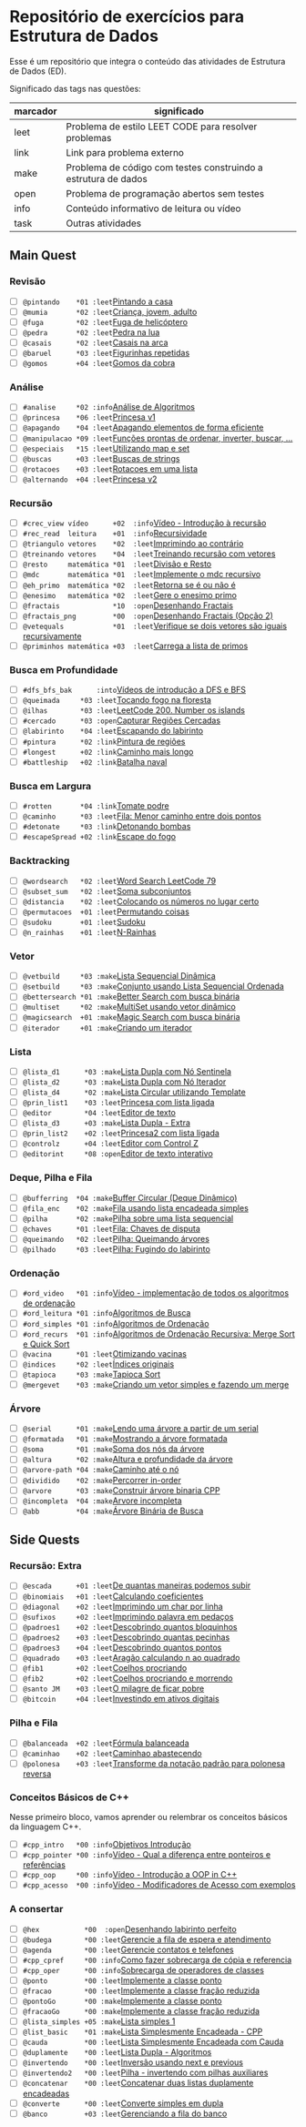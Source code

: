# Repositório de exercícios para Estrutura de Dados

Esse é um repositório que integra o conteúdo das atividades de Estrutura de Dados (ED).

Significado das tags nas questões:

| marcador  | significado
| --------- | -----------
| leet      | Problema de estilo LEET CODE para resolver problemas
| link      | Link para problema externo
| make      | Problema de código com testes construindo a estrutura de dados
| open      | Problema de programação abertos sem testes
| info      | Conteúdo informativo de leitura ou vídeo
| task      | Outras atividades

## Main Quest

### Revisão<!-- +basic -->

- [ ] `@pintando    *01 :leet`[Pintando a casa](https://github.com/qxcodefup/arcade/blob/master/base/pintando/Readme.md)
- [ ] `@mumia       *02 :leet`[Criança, jovem, adulto](https://github.com/qxcodefup/arcade/blob/master/base/mumia/Readme.md)
- [ ] `@fuga        *02 :leet`[Fuga de helicóptero](https://github.com/qxcodefup/arcade/blob/master/base/fuga/Readme.md)
- [ ] `@pedra       *02 :leet`[Pedra na lua](https://github.com/qxcodefup/arcade/blob/master/base/pedra/Readme.md)
- [ ] `@casais      *02 :leet`[Casais na arca](https://github.com/qxcodefup/arcade/blob/master/base/casais/Readme.md)
- [ ] `@baruel      *03 :leet`[Figurinhas repetidas](https://github.com/qxcodefup/arcade/blob/master/base/baruel/Readme.md)
- [ ] `@gomos       +04 :leet`[Gomos da cobra](https://github.com/qxcodefup/arcade/blob/master/base/gomos/Readme.md)

### Análise<!-- +map_set -->

- [ ] `#analise     *02 :info`[Análise de Algoritmos](wiki/analise/analise.md)
- [ ] `@princesa    *06 :leet`[Princesa v1](base/princesa/Readme.md)
- [ ] `@apagando    *04 :leet`[Apagando elementos de forma eficiente](base/apagando/Readme.md)
- [ ] `@manipulacao *09 :leet`[Funções prontas de ordenar, inverter, buscar, ...](https://github.com/qxcodepoo/arcade/blob/master/base/manipulacao/Readme.md)
- [ ] `@especiais   *15 :leet`[Utilizando map e set](https://github.com/qxcodepoo/arcade/blob/master/base/especiais/Readme.md)
- [ ] `@buscas      +03 :leet`[Buscas de strings](base/buscas/Readme.md)
- [ ] `@rotacoes    +03 :leet`[Rotacoes em uma lista](base/rotacoes/Readme.md)
- [ ] `@alternando  +04 :leet`[Princesa v2](base/alternando/Readme.md)

### Recursão<!-- +recursion -->

- [ ] `#crec_view vídeo      +02  :info`[Vídeo - Introdução à recursão](https://youtu.be/nEohgkZkm_c?si=XIDgq6jPKlAd9gbz)
- [ ] `#rec_read  leitura    +01  :info`[Recursividade](wiki/recursao/recursao.md)
- [ ] `@triangulo vetores    *02  :leet`[Imprimindo ao contrário](base/triangulo/Readme.md)
- [ ] `@treinando vetores    *04  :leet`[Treinando recursão com vetores](base/treinando/Readme.md)
- [ ] `@resto     matemática *01  :leet`[Divisão e Resto](base/resto/Readme.md)
- [ ] `@mdc       matemática *01  :leet`[Implemente o mdc recursivo](base/mdc/Readme.md)
- [ ] `@eh_primo  matemática *02  :leet`[Retorna se é ou não é](base/eh_primo/Readme.md)
- [ ] `@enesimo   matemática *02  :leet`[Gere o enesimo primo](base/enesimo/Readme.md)
- [ ] `@fractais             *10  :open`[Desenhando Fractais](base/fractais/Readme.md)
- [ ] `@fractais_png         *00  :open`[Desenhando Fractais (Opção 2)](base/fractais_png/Readme.md)
- [ ] `@vetequals            *01  :leet`[Verifique se dois vetores são iguais recursivamente](base/vetequals/Readme.md)
- [ ] `@priminhos matemática +03  :leet`[Carrega a lista de primos](base/priminhos/Readme.md)

### Busca em Profundidade<!-- +dfs:4 -->

- [ ] `#dfs_bfs_bak      :into`[Vídeos de introdução a DFS e BFS](wiki/dfs/Readme.md)
- [ ] `@queimada     *03 :leet`[Tocando fogo na floresta](base/queimada/Readme.md)
- [ ] `@ilhas        *03 :leet`[LeetCode 200. Number os islands](base/ilhas/Readme.md)
- [ ] `#cercado      *03 :open`[Capturar Regiões Cercadas](base/cercado/Readme.md)
- [ ] `@labirinto    *04 :leet`[Escapando do labirinto](base/labirinto/Readme.md)
- [ ] `#pintura      *02 :link`[Pintura de regiões](https://leetcode.com/problems/flood-fill/description/)
- [ ] `#longest      +02 :link`[Caminho mais longo](https://leetcode.com/problems/longest-increasing-path-in-a-matrix/description/)
- [ ] `#battleship   +02 :link`[Batalha naval](https://leetcode.com/problems/battleships-in-a-board/description/)

### Busca em Largura<!-- +bfs:4 -->

- [ ] `#rotten       *04 :link`[Tomate podre](https://leetcode.com/problems/rotting-oranges/description/)
- [ ] `@caminho      *03 :leet`[Fila: Menor caminho entre dois pontos](base/caminho/Readme.md)
- [ ] `#detonate     *03 :link`[Detonando bombas](https://leetcode.com/problems/detonate-the-maximum-bombs/description/)
- [ ] `#escapeSpread +02 :link`[Escape do fogo](https://leetcode.com/problems/escape-the-spreading-fire/description/)

### Backtracking<!-- +backtracking:5 -->

- [ ] `@wordsearch   *02 :leet`[Word Search LeetCode 79](base/wordsearch/Readme.md)
- [ ] `@subset_sum   *02 :leet`[Soma subconjuntos](base/subset_sum/Readme.md)
- [ ] `@distancia    *02 :leet`[Colocando os números no lugar certo](base/distancia/Readme.md)
- [ ] `@permutacoes  +01 :leet`[Permutando coisas](base/permutacoes/Readme.md)
- [ ] `@sudoku       +01 :leet`[Sudoku](base/sudoku/Readme.md)
- [ ] `@n_rainhas    +01 :leet`[N-Rainhas](base/n_rainhas/Readme.md)

### Vetor<!-- +vector:5 -->

- [ ] `@vetbuild     *03 :make`[Lista Sequencial Dinâmica](base/vetbuild/Readme.md)
- [ ] `@setbuild     *03 :make`[Conjunto usando Lista Sequencial Ordenada](base/setbuild/Readme.md)
- [ ] `@bettersearch *01 :make`[Better Search com busca binária](base/bettersearch/Readme.md)
- [ ] `@multiset     *02 :make`[MultiSet usando vetor dinâmico](base/multiset/Readme.md)
- [ ] `@magicsearch  +01 :make`[Magic Search com busca binária](base/magicsearch/Readme.md)
- [ ] `@iterador     +01 :make`[Criando um iterador](base/iterador/Readme.md)

### Lista<!-- +list:2 -->

- [ ] `@lista_d1      *03 :make`[Lista Dupla com Nó Sentinela](base/lista_d1/Readme.md)
- [ ] `@lista_d2      *03 :make`[Lista Dupla com Nó Iterador](base/lista_d2/Readme.md)
- [ ] `@lista_d4      *02 :make`[Lista Circular utilizando Template](base/lista_d4/Readme.md)
- [ ] `@prin_list1    *03 :leet`[Princesa com lista ligada](base/prin_list1/Readme.md)
- [ ] `@editor        *04 :leet`[Editor de texto](base/editor/Readme.md)
- [ ] `@lista_d3      +03 :make`[Lista Dupla - Extra](base/lista_d3/Readme.md)
- [ ] `@prin_list2    +02 :leet`[Princesa2 com lista ligada](base/prin_list2/Readme.md)
- [ ] `@controlz      +04 :leet`[Editor com Control Z](base/controlz/Readme.md)
- [ ] `@editorint     *08 :open`[Editor de texto interativo](base/editorint/Readme.md)

### Deque, Pilha e Fila<!-- +linear:4 -->

- [ ] `@bufferring  *04 :make`[Buffer Circular (Deque Dinâmico)](base/bufferring/Readme.md)
- [ ] `@fila_enc    *02 :make`[Fila usando lista encadeada simples](base/fila_enc/Readme.md)
- [ ] `@pilha       *02 :make`[Pilha sobre uma lista sequencial](base/pilha/Readme.md)
- [ ] `@chaves      *01 :leet`[Fila: Chaves de disputa](base/chaves/Readme.md)
- [ ] `@queimando   *02 :leet`[Pilha: Queimando árvores](base/queimando/Readme.md)
- [ ] `@pilhado     *03 :leet`[Pilha: Fugindo do labirinto](base/pilhado/Readme.md)

### Ordenação<!-- +sort:2 -->

- [ ] `#ord_video   *01 :info`[Vídeo - implementação de todos os algoritmos de ordenação](https://youtu.be/k6nODikH_D8?si=tpbDRg139HvdzSIS)
- [ ] `#ord_leitura *01 :info`[Algoritmos de Busca](wiki/busca_ordenacao/busca.md)
- [ ] `#ord_simples *01 :info`[Algoritmos de Ordenação](wiki/busca_ordenacao/ordenacao.md)
- [ ] `#ord_recurs  *01 :info`[Algoritmos de Ordenação Recursiva: Merge Sort e Quick Sort](wiki/ordenacao_recursiva/ordenacao_rec.md)
- [ ] `@vacina      *01 :leet`[Otimizando vacinas](base/vacina/Readme.md)
- [ ] `@indices     *02 :leet`[Índices originais](base/indices/Readme.md)
- [ ] `@tapioca     *03 :make`[Tapioca Sort](base/tapioca/Readme.md)
- [ ] `@mergevet    *03 :make`[Criando um vetor simples e fazendo um merge](base/mergevet/Readme.md)

### Árvore<!-- +tree:3 -->

- [ ] `@serial      *01 :make`[Lendo uma árvore a partir de um serial](base/serial/Readme.md)
- [ ] `@formatada   *01 :make`[Mostrando a árvore formatada](base/formatada/Readme.md)
- [ ] `@soma        *01 :make`[Soma dos nós da árvore](base/soma/Readme.md)
- [ ] `@altura      *02 :make`[Altura e profundidade da árvore](base/altura/Readme.md)
- [ ] `@arvore-path *04 :make`[Caminho até o nó](base/arvore-path/Readme.md)
- [ ] `@dividido    *02 :make`[Percorrer in-order](base/dividido/Readme.md)
- [ ] `@arvore      *03 :make`[Construir árvore binaria CPP](base/arvore/Readme.md)
- [ ] `@incompleta  *04 :make`[Arvore incompleta](base/incompleta/Readme.md)
- [ ] `@abb         *04 :make`[Árvore Binária de Busca](base/abb/Readme.md)

## Side Quests

### Recursão: Extra<!-- +recursion -->

- [ ] `@escada      +01 :leet`[De quantas maneiras podemos subir](base/escada/Readme.md)
- [ ] `@binomiais   +01 :leet`[Calculando coeficientes](base/binomiais/Readme.md)
- [ ] `@diagonal    +02 :leet`[Imprimindo um char por linha](base/diagonal/Readme.md)
- [ ] `@sufixos     +02 :leet`[Imprimindo palavra em pedaços](base/sufixos/Readme.md)
- [ ] `@padroes1    +02 :leet`[Descobrindo quantos bloquinhos](base/padroes1/Readme.md)
- [ ] `@padroes2    +03 :leet`[Descobrindo quantas pecinhas](base/padroes2/Readme.md)
- [ ] `@padroes3    +04 :leet`[Descobrindo quantos pontos](base/padroes3/Readme.md)
- [ ] `@quadrado    +03 :leet`[Aragão calculando n ao quadrado](base/quadrado/Readme.md)
- [ ] `@fib1        +02 :leet`[Coelhos procriando](base/fib1/Readme.md)
- [ ] `@fib2        +02 :leet`[Coelhos procriando e morrendo](base/fib2/Readme.md)
- [ ] `@santo JM    +03 :leet`[O milagre de ficar pobre](base/santo/Readme.md)
- [ ] `@bitcoin     +04 :leet`[Investindo em ativos digitais](base/bitcoin/Readme.md)

### Pilha e Fila<!-- +linear -->

- [ ] `@balanceada  +02 :leet`[Fórmula balanceada](base/balanceada/Readme.md)
- [ ] `@caminhao    +02 :leet`[Caminhao abastecendo](base/caminhao/Readme.md)
- [ ] `@polonesa    +03 :leet`[Transforme da notação padrão para polonesa reversa](base/polonesa/Readme.md)

### Conceitos Básicos de C++ <!-- l:cpp -->

Nesse primeiro bloco, vamos aprender ou relembrar os conceitos básicos da linguagem C++.

- [ ] `#cpp_intro   *00 :info`[Objetivos Introdução](wiki/video_intro.md)
- [ ] `#cpp_pointer *00 :info`[Vídeo - Qual a diferença entre ponteiros e referências](https://youtu.be/uz_sTcNdguY?si=YznFcnV6sisot_Sc)
- [ ] `#cpp_oop     *00 :info`[Vídeo - Introdução a OOP in C++](https://youtu.be/w7F587dNwqA?si=2UMhfS9_DcAh-gjF)
- [ ] `#cpp_acesso  *00 :info`[Vídeo - Modificadores de Acesso com exemplos](https://youtu.be/n1RfuPbzG-M?si=kwaSjo9Ng1g4waOK)

### A consertar<!-- l:cpp -->

- [ ] `@hex           *00  :open`[Desenhando labirinto perfeito](base/hex/Readme.md)
- [ ] `@budega        *00 :leet`[Gerencie a fila de espera e atendimento](https://github.com/qxcodepoo/arcade/blob/master/base/budega/Readme.md)
- [ ] `@agenda        *00 :leet`[Gerencie contatos e telefones](https://github.com/qxcodepoo/arcade/blob/master/base/agenda/Readme.md)
- [ ] `#cpp_cpref     *00 :info`[Como fazer sobrecarga de cópia e referencia](wiki/tad/sobrecarga.md)
- [ ] `#cpp_oper      *00 :info`[Sobrecarga de operadores de classes](wiki/tad/sobrecarga_operadores.md)
- [ ] `@ponto         *00 :leet`[Implemente a classe ponto](base/ponto/Readme.md)
- [ ] `@fracao        *00 :leet`[Implemente a classe fração reduzida](base/fracao/Readme.md)
- [ ] `@pontoGo       *00 :make`[Implemente a classe ponto](base/pontoGo/Readme.md)
- [ ] `@fracaoGo      *00 :make`[Implemente a classe fração reduzida](base/fracaoGo/Readme.md)
- [ ] `@lista_simples +05 :make`[Lista simples 1](base/lista_simples/Readme.md)
- [ ] `@list_basic    *01 :make`[Lista Simplesmente Encadeada - CPP](base/list_basic/Readme.md)
- [ ] `@cauda         *00 :leet`[Lista Simplesmente Encadeada com Cauda](base/cauda/Readme.md)
- [ ] `@duplamente    *00 :leet`[Lista Dupla - Algoritmos](base/duplamente/Readme.md)
- [ ] `@invertendo    *00 :leet`[Inversão usando next e previous](base/invertendo/Readme.md)
- [ ] `@invertendo2   *00 :leet`[Pilha - invertendo com pilhas auxiliares](base/invertendo2/Readme.md)
- [ ] `@concatenar    *00 :leet`[Concatenar duas listas duplamente encadeadas](base/concatenar/Readme.md)
- [ ] `@converte      *00 :leet`[Converte simples em dupla](base/converte/Readme.md)
- [ ] `@banco         +03 :leet`[Gerenciando a fila do banco](base/banco/Readme.md)